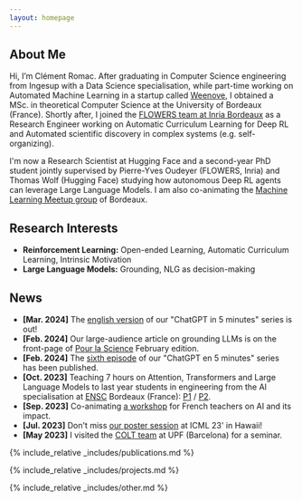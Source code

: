 ```yaml
---
layout: homepage
---
```


## About Me

Hi, I’m Clément Romac. After graduating in Computer Science engineering from Ingesup with a Data Science specialisation, while part-time working on Automated Machine Learning in a startup called [Weenove](https://www.weenove.fr/), I obtained a MSc. in theoretical Computer Science at the University of Bordeaux (France). Shortly after, I joined the [FLOWERS team at Inria Bordeaux](https://flowers.inria.fr/) as a Research Engineer working on Automatic Curriculum Learning for Deep RL and Automated scientific discovery in complex systems (e.g. self-organizing). 

I'm now a Research Scientist at Hugging Face and a second-year PhD student jointly supervised by Pierre-Yves Oudeyer (FLOWERS, Inria) and Thomas Wolf (Hugging Face) studying how autonomous Deep RL agents can leverage Large Language Models. I am also co-animating the [Machine Learning Meetup group](https://www.meetup.com/fr-FR/Bordeaux-Machine-Learning-Meetup/) of Bordeaux. 


## Research Interests

- **Reinforcement Learning:** Open-ended Learning, Automatic Curriculum Learning, Intrinsic Motivation
- **Large Language Models:** Grounding, NLG as decision-making

## News
- **[Mar. 2024]** The [english version](http://developmentalsystems.org/chatgpt_5_minutes/en/) of our "ChatGPT in 5 minutes" series is out!
- **[Feb. 2024]** Our large-audience article on grounding LLMs is on the front-page of [Pour la Science](https://www.pourlascience.fr/sd/informatique/les-algorithmes-des-ia-peuvent-ils-comprendre-notre-monde-26131.php) February edition.
- **[Feb. 2024]** The [sixth episode](http://developmentalsystems.org/chatgpt_5_minutes/fr/) of our "ChatGPT en 5 minutes" series has been published.
- **[Oct. 2023]** Teaching 7 hours on Attention, Transformers and Large Language Models to last year students in engineering from the AI specialisation at [ENSC](https://ensc.bordeaux-inp.fr/fr) Bordeaux (France): [P1](./assets/files/ENSC-IA-2023/Transformers_and_Attention.pdf) / [P2](./assets/files/ENSC-IA-2023/LLMs.pdf).
- **[Sep. 2023]** Co-animating [a workshop](https://www.acteurs-ecoles.fr/page-d-accueil/l-an-%C3%A9-les-4%C3%A8mes-boussoles-du-num%C3%A9rique-27-septembre-2023/) for French teachers on AI and its impact.
- **[Jul. 2023]** Don't miss [our poster session](https://icml.cc/virtual/2023/poster/23938) at ICML 23' in Hawaii!
- **[May 2023]** I visited the [COLT team](https://www.upf.edu/web/colt) at UPF (Barcelona) for a seminar.

{% include_relative _includes/publications.md %}

{% include_relative _includes/projects.md %}

{% include_relative _includes/other.md %}
